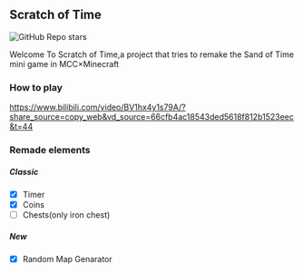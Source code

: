 ## Scratch of Time

![GitHub Repo stars](https://img.shields.io/github/stars/Moving-mcwiki-HE/-Scratch-Sand-of-Time)

Welcome To Scratch of Time,a project that tries to remake the Sand of Time mini game in MCC×Minecraft

### How to play

<https://www.bilibili.com/video/BV1hx4y1s79A/?share_source=copy_web&vd_source=66cfb4ac18543ded5618f812b1523eec&t=44>

### Remade elements

##### Classic

- [x] Timer
- [x] Coins
- [ ] Chests(only iron chest)

##### New
- [x] Random Map Genarator
